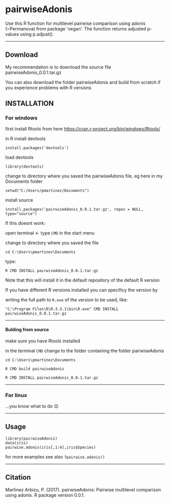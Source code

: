 # pairwiseAdonis
Use this R function for multilevel pairwise comparison using adonis (~Permanova) from package 'vegan'.
			The function returns adjusted p-values using p.adjust().

_________________________________________________________________________________________________

## Download

My recommendation is to download the source file pairwiseAdonis_0.0.1.tar.gz

You can also download the folder pairwiseAdonis and build from scratch if you experience problems with R versions

## INSTALLATION

### For windows
first install Rtools from here https://cran.r-project.org/bin/windows/Rtools/

in R install devtools

```install.packages('devtools')```

load devtools

```library(devtools)```

change to directory where you saved the pairwiseAdonis file, eg here in my Documents folder

```setwd("C:/Users/pmartinez/Documents")```

install source

```install.packages('pairwiseAdonis_0.0.1.tar.gz', repos = NULL, type="source")```

If this doesnt work:

open terminal <- type ```CMD``` in the start menu

change to directory where you saved the file

```cd C:\Users\pmartinez\Documents```

type:

```R CMD INSTALL pairwiseAdonis_0.0.1.tar.gz```

Note that this will install it in the default repository of the default R version

If you have different R versions installed you can specificy the version by

writing the full path to ```R.exe``` of the version to be used, like:

```"C:\Program Files\R\R-3.3.1\bin\R.exe" CMD INSTALL pairwiseAdonis_0.0.1.tar.gz```

_________________
#### Bulding from source
make sure you have Rtools installed

in the terminal ```CMD``` change to the folder containing the folder pairwiseAdonis

```
cd C:\Users\pmartinez\Documents

R CMD build pairwiseAdonis

R CMD INSTALL pairwiseAdonis_0.0.1.tar.gz
```

____________________________________
### For linux
...you know what to do :wink:


____________________________________
## Usage
```
library(pairwiseAdonis)
data(iris)
pairwise.adonis(iris[,1:4],iris$Species)
```

for more examples see also
```?pairwise.adonis()```
_____________________________________________
## Citation

Martinez Arbizu, P. (2017). pairwiseAdonis: Pairwise multilevel comparison using adonis. R package version 0.0.1.
